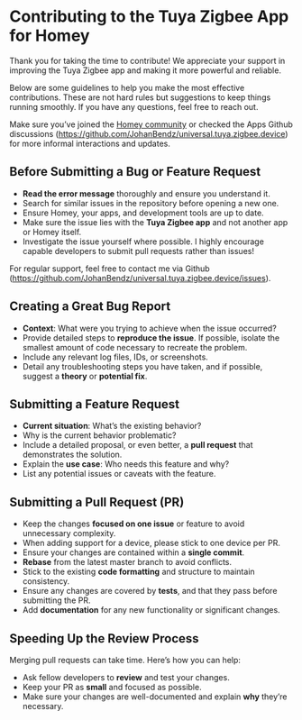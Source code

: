 # Contributing to the Tuya Zigbee App for Homey

Thank you for taking the time to contribute! We appreciate your support in improving the Tuya Zigbee app and making it more powerful and reliable.

Below are some guidelines to help you make the most effective contributions. These are not hard rules but suggestions to keep things running smoothly. If you have any questions, feel free to reach out.

Make sure you’ve joined the [Homey community](https://community.homey.app/t/app-pro-tuya-zigbee-app/26439) or checked the Apps Github discussions (https://github.com/JohanBendz/universal.tuya.zigbee.device) for more informal interactions and updates.

## Before Submitting a Bug or Feature Request

- **Read the error message** thoroughly and ensure you understand it.
- Search for similar issues in the repository before opening a new one.
- Ensure Homey, your apps, and development tools are up to date.
- Make sure the issue lies with the **Tuya Zigbee app** and not another app or Homey itself.
- Investigate the issue yourself where possible. I highly encourage capable developers to submit pull requests rather than issues!

For regular support, feel free to contact me via Github (https://github.com/JohanBendz/universal.tuya.zigbee.device/issues).

## Creating a Great Bug Report

- **Context**: What were you trying to achieve when the issue occurred?
- Provide detailed steps to **reproduce the issue**. If possible, isolate the smallest amount of code necessary to recreate the problem.
- Include any relevant log files, IDs, or screenshots.
- Detail any troubleshooting steps you have taken, and if possible, suggest a **theory** or **potential fix**.

## Submitting a Feature Request

- **Current situation**: What’s the existing behavior?
- Why is the current behavior problematic?
- Include a detailed proposal, or even better, a **pull request** that demonstrates the solution.
- Explain the **use case**: Who needs this feature and why?
- List any potential issues or caveats with the feature.

## Submitting a Pull Request (PR)

- Keep the changes **focused on one issue** or feature to avoid unnecessary complexity.
- When adding support for a device, please stick to one device per PR.
- Ensure your changes are contained within a **single commit**.
- **Rebase** from the latest master branch to avoid conflicts.
- Stick to the existing **code formatting** and structure to maintain consistency.
- Ensure any changes are covered by **tests**, and that they pass before submitting the PR.
- Add **documentation** for any new functionality or significant changes.

## Speeding Up the Review Process

Merging pull requests can take time. Here’s how you can help:

- Ask fellow developers to **review** and test your changes.
- Keep your PR as **small** and focused as possible.
- Make sure your changes are well-documented and explain **why** they’re necessary.
